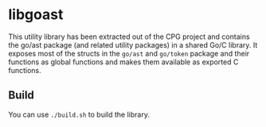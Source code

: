 # libgoast

This utility library has been extracted out of the CPG project and contains the
go/ast package (and related utility packages) in a shared Go/C library. It
exposes most of the structs in the `go/ast` and `go/token` package and their
functions as global functions and makes them available as exported C functions.

## Build

You can use `./build.sh` to build the library.